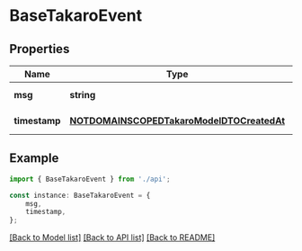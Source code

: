 # BaseTakaroEvent


## Properties

Name | Type | Description | Notes
------------ | ------------- | ------------- | -------------
**msg** | **string** |  | [default to undefined]
**timestamp** | [**NOTDOMAINSCOPEDTakaroModelDTOCreatedAt**](NOTDOMAINSCOPEDTakaroModelDTOCreatedAt.md) |  | [default to undefined]

## Example

```typescript
import { BaseTakaroEvent } from './api';

const instance: BaseTakaroEvent = {
    msg,
    timestamp,
};
```

[[Back to Model list]](../README.md#documentation-for-models) [[Back to API list]](../README.md#documentation-for-api-endpoints) [[Back to README]](../README.md)
